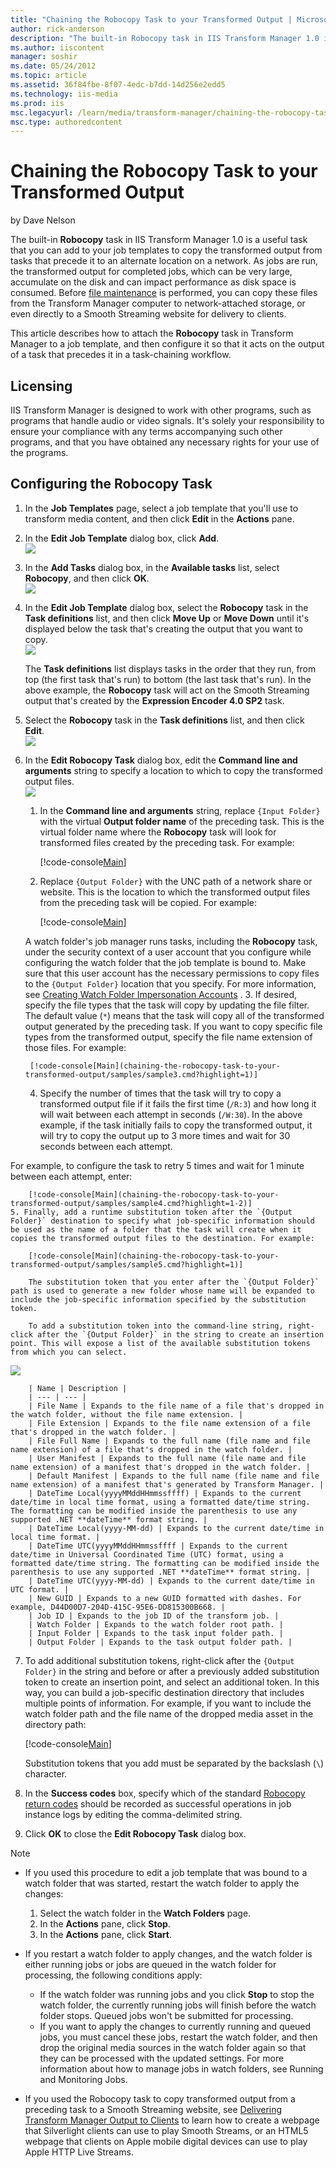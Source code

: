 ```yaml
---
title: "Chaining the Robocopy Task to your Transformed Output | Microsoft Docs"
author: rick-anderson
description: "The built-in Robocopy task in IIS Transform Manager 1.0 is a useful task that you can add to your job templates to copy the transformed output from tasks tha..."
ms.author: iiscontent
manager: soshir
ms.date: 05/24/2012
ms.topic: article
ms.assetid: 36f84fbe-8f07-4edc-b7dd-14d256e2edd5
ms.technology: iis-media
ms.prod: iis
msc.legacyurl: /learn/media/transform-manager/chaining-the-robocopy-task-to-your-transformed-output
msc.type: authoredcontent
---
```

Chaining the Robocopy Task to your Transformed Output
====================
by Dave Nelson

The built-in **Robocopy** task in IIS Transform Manager 1.0 is a useful task that you can add to your job templates to copy the transformed output from tasks that precede it to an alternate location on a network. As jobs are run, the transformed output for completed jobs, which can be very large, accumulate on the disk and can impact performance as disk space is consumed. Before [file maintenance](https://technet.microsoft.com/library/hh147635.aspx) is performed, you can copy these files from the Transform Manager computer to network-attached storage, or even directly to a Smooth Streaming website for delivery to clients.

This article describes how to attach the **Robocopy** task in Transform Manager to a job template, and then configure it so that it acts on the output of a task that precedes it in a task-chaining workflow.

## Licensing

IIS Transform Manager is designed to work with other programs, such as programs that handle audio or video signals. It's solely your responsibility to ensure your compliance with any terms accompanying such other programs, and that you have obtained any necessary rights for your use of the programs.

## Configuring the Robocopy Task

1. In the **Job Templates** page, select a job template that you'll use to transform media content, and then click **Edit** in the **Actions** pane.
2. In the **Edit Job Template** dialog box, click **Add**.  
    [![](chaining-the-robocopy-task-to-your-transformed-output/_static/image2.png)](chaining-the-robocopy-task-to-your-transformed-output/_static/image1.png)
3. In the **Add Tasks** dialog box, in the **Available tasks** list, select **Robocopy**, and then click **OK**.  
    [![](chaining-the-robocopy-task-to-your-transformed-output/_static/image4.png)](chaining-the-robocopy-task-to-your-transformed-output/_static/image3.png)
4. In the **Edit Job Template** dialog box, select the **Robocopy** task in the **Task definitions** list, and then click **Move Up** or **Move Down** until it's displayed below the task that's creating the output that you want to copy.  
    [![](chaining-the-robocopy-task-to-your-transformed-output/_static/image6.png)](chaining-the-robocopy-task-to-your-transformed-output/_static/image5.png)  
  
   The **Task definitions** list displays tasks in the order that they run, from top (the first task that's run) to bottom (the last task that's run). In the above example, the **Robocopy** task will act on the Smooth Streaming output that's created by the **Expression Encoder 4.0 SP2** task.
5. Select the **Robocopy** task in the **Task definitions** list, and then click **Edit**.  
    [![](chaining-the-robocopy-task-to-your-transformed-output/_static/image8.png)](chaining-the-robocopy-task-to-your-transformed-output/_static/image7.png)
6. In the **Edit Robocopy Task** dialog box, edit the **Command line and arguments** string to specify a location to which to copy the transformed output files.  
    [![](chaining-the-robocopy-task-to-your-transformed-output/_static/image10.png)](chaining-the-robocopy-task-to-your-transformed-output/_static/image9.png)

    1. In the **Command line and arguments** string, replace `{Input Folder}` with the virtual **Output folder name** of the preceding task. This is the virtual folder name where the **Robocopy** task will look for transformed files created by the preceding task. For example: 

        [!code-console[Main](chaining-the-robocopy-task-to-your-transformed-output/samples/sample1.cmd?highlight=1)]
    2. Replace `{Output Folder}` with the UNC path of a network share or website. This is the location to which the transformed output files from the preceding task will be copied. For example: 

        [!code-console[Main](chaining-the-robocopy-task-to-your-transformed-output/samples/sample2.cmd?highlight=1)]

   A watch folder's job manager runs tasks, including the **Robocopy** task, under the security context of a user account that you configure while configuring the watch folder that the job template is bound to. Make sure that this user account has the necessary permissions to copy files to the `{Output Folder}` location that you specify. For more information, see [Creating Watch Folder Impersonation Accounts](https://technet.microsoft.com/library/hh147633.aspx) .
    3. If desired, specify the file types that the task will copy by updating the file filter. The default value (`*`) means that the task will copy all of the transformed output generated by the preceding task. If you want to copy specific file types from the transformed output, specify the file name extension of those files. For example: 

        [!code-console[Main](chaining-the-robocopy-task-to-your-transformed-output/samples/sample3.cmd?highlight=1)]
    4. Specify the number of times that the task will try to copy a transformed output file if it fails the first time (`/R:3`) and how long it will wait between each attempt in seconds (`/W:30`). In the above example, if the task initially fails to copy the transformed output, it will try to copy the output up to 3 more times and wait for 30 seconds between each attempt.  
  
For example, to configure the task to retry 5 times and wait for 1 minute between each attempt, enter:

        [!code-console[Main](chaining-the-robocopy-task-to-your-transformed-output/samples/sample4.cmd?highlight=1-2)]
    5. Finally, add a runtime substitution token after the `{Output Folder}` destination to specify what job-specific information should be used as the name of a folder that the task will create when it copies the transformed output files to the destination. For example: 

        [!code-console[Main](chaining-the-robocopy-task-to-your-transformed-output/samples/sample5.cmd?highlight=1)]

        The substitution token that you enter after the `{Output Folder}` path is used to generate a new folder whose name will be expanded to include the job-specific information specified by the substitution token.

        To add a substitution token into the command-line string, right-click after the `{Output Folder}` in the string to create an insertion point. This will expose a list of the available substitution tokens from which you can select.  
[![](chaining-the-robocopy-task-to-your-transformed-output/_static/image12.png)](chaining-the-robocopy-task-to-your-transformed-output/_static/image11.png)

        | Name | Description |
        | --- | --- |
        | File Name | Expands to the file name of a file that's dropped in the watch folder, without the file name extension. |
        | File Extension | Expands to the file name extension of a file that's dropped in the watch folder. |
        | File Full Name | Expands to the full name (file name and file name extension) of a file that's dropped in the watch folder. |
        | User Manifest | Expands to the full name (file name and file name extension) of a manifest that's dropped in the watch folder. |
        | Default Manifest | Expands to the full name (file name and file name extension) of a manifest that's generated by Transform Manager. |
        | DateTime Local(yyyyMMddHHmmssffff) | Expands to the current date/time in local time format, using a formatted date/time string. The formatting can be modified inside the parenthesis to use any supported .NET **dateTime** format string. |
        | DateTime Local(yyyy-MM-dd) | Expands to the current date/time in local time format. |
        | DateTime UTC(yyyyMMddHHmmssffff | Expands to the current date/time in Universal Coordinated Time (UTC) format, using a formatted date/time string. The formatting can be modified inside the parenthesis to use any supported .NET **dateTime** format string. |
        | DateTime UTC(yyyy-MM-dd) | Expands to the current date/time in UTC format. |
        | New GUID | Expands to a new GUID formatted with dashes. For example, D44D00D7-204D-415C-95E6-DD815300B668. |
        | Job ID | Expands to the job ID of the transform job. |
        | Watch Folder | Expands to the watch folder root path. |
        | Input Folder | Expands to the task input folder path. |
        | Output Folder | Expands to the task output folder path. |
7. To add additional substitution tokens, right-click after the `{Output Folder}` in the string and before or after a previously added substitution token to create an insertion point, and select an additional token. In this way, you can build a job-specific destination directory that includes multiple points of information. For example, if you want to include the watch folder path and the file name of the dropped media asset in the directory path: 

    [!code-console[Main](chaining-the-robocopy-task-to-your-transformed-output/samples/sample6.cmd?highlight=1)]

   Substitution tokens that you add must be separated by the backslash (`\`) character.
8. In the **Success codes** box, specify which of the standard [Robocopy return codes](https://support.microsoft.com/kb/954404) should be recorded as successful operations in job instance logs by editing the comma-delimited string.
9. Click **OK** to close the **Edit Robocopy Task** dialog box.

> [!NOTE]
>  
> 
> - If you used this procedure to edit a job template that was bound to a watch folder that was started, restart the watch folder to apply the changes:  
> 
>     1. Select the watch folder in the **Watch Folders** page.
>     2. In the **Actions** pane, click **Stop**.
>     3. In the **Actions** pane, click **Start**.
> - If you restart a watch folder to apply changes, and the watch folder is either running jobs or jobs are queued in the watch folder for processing, the following conditions apply:  
> 
>     - If the watch folder was running jobs and you click **Stop** to stop the watch folder, the currently running jobs will finish before the watch folder stops. Queued jobs won't be submitted for processing.
>     - If you want to apply the changes to currently running and queued jobs, you must cancel these jobs, restart the watch folder, and then drop the original media sources in the watch folder again so that they can be processed with the updated settings. For more information about how to manage jobs in watch folders, see Running and Monitoring Jobs.
> - If you used the Robocopy task to copy transformed output from a preceding task to a Smooth Streaming website, see [Delivering Transform Manager Output to Clients](delivering-transform-manager-output-to-clients.md) to learn how to create a webpage that Silverlight clients can use to play Smooth Streams, or an HTML5 webpage that clients on Apple mobile digital devices can use to play Apple HTTP Live Streams.
